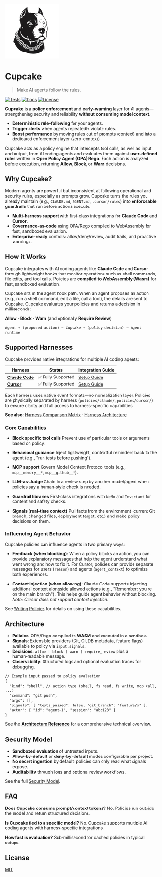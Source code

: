 <p align="left">
  <picture>
    <source srcset="assets/cupcake-dark.png" media="(prefers-color-scheme: dark)">
    <img src="assets/cupcake.png" alt="Cupcake logo" width="180">
  </picture>
</p>

# Cupcake

> Make AI agents follow the rules.

[![Tests](https://img.shields.io/github/actions/workflow/status/eqtylab/cupcake/ci.yml?branch=main&label=tests)](https://github.com/eqtylab/cupcake/actions/workflows/ci.yml)
[![Docs](https://img.shields.io/badge/docs-Start%20here-8A2BE2)](./docs/README.md)
[![License](https://img.shields.io/badge/license-MIT-blue)](LICENSE)

**Cupcake** is a **policy enforcement** and **early-warning** layer for AI agents—strengthening security and reliability **without consuming model context**.

- **Deterministic rule‑following** for your agents.
- **Trigger alerts** when agents repeatedly violate rules.
- **Boost performance** by moving rules out of prompts (context) and into a dedicated enforcement layer (zero-context)

Cupcake acts as a policy engine that intercepts tool calls, as well as input and output, from AI coding agents and evaluates them against **user-defined rules** written in **Open Policy Agent (OPA) Rego**. Each action is analyzed before execution, returning **Allow**, **Block**, or **Warn** decisions.

## Why Cupcake?

Modern agents are powerful but inconsistent at following operational and security rules, especially as prompts grow. Cupcake turns the rules you already maintain (e.g., `CLAUDE.md`, `AGENT.md`, `.cursor/rules`) into **enforceable guardrails** that run before actions execute.

- **Multi-harness support** with first‑class integrations for **Claude Code** and **Cursor**.
- **Governance‑as‑code** using OPA/Rego compiled to WebAssembly for fast, sandboxed evaluation.
- **Enterprise‑ready** controls: allow/deny/review, audit trails, and proactive warnings.

## How it Works

Cupcake integrates with AI coding agents like **Claude Code** and **Cursor** through lightweight hooks that monitor operations such as shell commands, file edits, and tool calls. Policies are **compiled to WebAssembly (Wasm)** for fast, sandboxed evaluation.

Cupcake sits in the agent hook path. When an agent proposes an action (e.g., run a shell command, edit a file, call a tool), the details are sent to Cupcake. Cupcake evaluates your policies and returns a decision in milliseconds:

**Allow** · **Block** · **Warn** (and optionally **Require Review**)

```text
Agent → (proposed action) → Cupcake → (policy decision) → Agent runtime
```

## Supported Harnesses

Cupcake provides native integrations for multiple AI coding agents:

| Harness | Status | Integration Guide |
|---------|--------|-------------------|
| **[Claude Code](https://claude.ai/code)** | ✅ Fully Supported | [Setup Guide](./docs/user-guide/harnesses/claude-code.md) |
| **[Cursor](https://cursor.com)** | ✅ Fully Supported | [Setup Guide](./docs/user-guide/harnesses/cursor.md) |

Each harness uses native event formats—no normalization layer. Policies are physically separated by harness (`policies/claude/`, `policies/cursor/`) to ensure clarity and full access to harness-specific capabilities.

**See also**: [Harness Comparison Matrix](./docs/user-guide/harnesses/harness-comparison.md) · [Harness Architecture](./docs/user-guide/architecture/harness-model.md)

### Core Capabilities

- **Block specific tool calls**
  Prevent use of particular tools or arguments based on policy.

- **Behavioral guidance**
  Inject lightweight, contextful reminders back to the agent (e.g., "run tests before pushing").

- **MCP support**
  Govern Model Context Protocol tools (e.g., `mcp__memory__*`, `mcp__github__*`).

- **LLM‑as‑Judge**
  Chain in a review step by another model/agent when policies say a human‑style check is needed.

- **Guardrail libraries**
  First‑class integrations with `NeMo` and `Invariant` for content and safety checks.

- **Signals (real‑time context)**
  Pull facts from the environment (current Git branch, changed files, deployment target, etc.) and make policy decisions on them.

### Influencing Agent Behavior

Cupcake policies can influence agents in two primary ways:

- **Feedback (when blocking)**: When a policy blocks an action, you can provide explanatory messages that help the agent understand what went wrong and how to fix it. For Cursor, policies can provide separate messages for users (`reason`) and agents (`agent_context`) to optimize both experiences.

- **Context injection (when allowing)**: Claude Code supports injecting additional context alongside allowed actions (e.g., "Remember: you're on the main branch"). This helps guide agent behavior without blocking. *Note: Cursor does not support context injection.*

See [Writing Policies](./docs/user-guide/policies/writing-policies.md) for details on using these capabilities.

## Architecture

- **Policies**: OPA/Rego compiled to **WASM** and executed in a sandbox.
- **Signals**: Extensible providers (Git, CI, DB metadata, feature flags) available to policy via `input.signals`.
- **Decisions**: `allow | block | warn | require_review` plus a human‑readable message.
- **Observability**: Structured logs and optional evaluation traces for debugging.

```jsonc
// Example input passed to policy evaluation
{
  "kind": "shell", // action type (shell, fs_read, fs_write, mcp_call, ...)
  "command": "git push",
  "args": [],
  "signals": { "tests_passed": false, "git_branch": "feature/x" },
  "actor": { "id": "agent-1", "session": "abc123" }
}
```

See the **[Architecture Reference](./docs/reference/architecture.md)** for a comprehensive technical overview.

## Security Model

- **Sandboxed evaluation** of untrusted inputs.
- **Allow‑by‑default** or **deny‑by‑default** modes configurable per project.
- **No secret ingestion** by default; policies can only read what signals expose.
- **Auditability** through logs and optional review workflows.

See the full [Security Model](./docs/SECURITY.md).

## FAQ

**Does Cupcake consume prompt/context tokens?**
No. Policies run outside the model and return structured decisions.

**Is Cupcake tied to a specific model?**
No. Cupcake supports multiple AI coding agents with harness-specific integrations.

**How fast is evaluation?**
Sub‑millisecond for cached policies in typical setups.

## License

[MIT](LICENSE)
